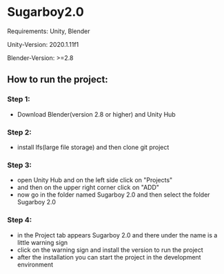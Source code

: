 # Sugarboy2.0

Requirements: Unity, Blender

Unity-Version: 2020.1.11f1

Blender-Version: >=2.8

## How to run the project:

### Step 1:

- Download Blender(version 2.8 or higher) and Unity Hub

### Step 2:

- install lfs(large file storage) and then clone git project

### Step 3:

- open Unity Hub and on the left side click on "Projects"
- and then on the upper right corner click on "ADD"
- now go in the folder named Sugarboy 2.0 and then select the folder Sugarboy 2.0

### Step 4:

- in the Project tab appears Sugarboy 2.0 and there under the name is a little warning sign
- click on the warning sign and install the version to run the project
- after the installation you can start the project in the development environment

